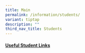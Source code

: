 ```yaml
---
title: Main
permalink: /information/students/
variant: tiptap
description: ""
third_nav_title: Students
---
```

<h4><a href="/information/students/links/" rel="noopener noreferrer nofollow" target="_blank">Useful Student Links</a></h4>
<p></p>
<p></p>
